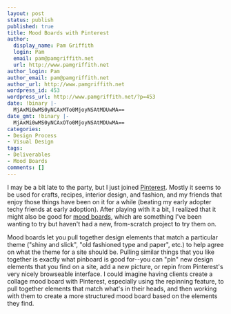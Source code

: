 ```yaml
---
layout: post
status: publish
published: true
title: Mood Boards with Pinterest
author:
  display_name: Pam Griffith
  login: Pam
  email: pam@pamgriffith.net
  url: http://www.pamgriffith.net
author_login: Pam
author_email: pam@pamgriffith.net
author_url: http://www.pamgriffith.net
wordpress_id: 453
wordpress_url: http://www.pamgriffith.net/?p=453
date: !binary |-
  MjAxMi0wMS0yNCAxMTo0MjoyNSAtMDUwMA==
date_gmt: !binary |-
  MjAxMi0wMS0yNCAxOTo0MjoyNSAtMDUwMA==
categories:
- Design Process
- Visual Design
tags:
- Deliverables
- Mood Boards
comments: []
---
```

<p>I may be a bit late to the party, but I just joined <a href="http://pinterest.com/">Pinterest</a>. Mostly it seems to be used for crafts, recipes, interior design, and fashion, and my friends that enjoy those things have been on it for a while (beating my early adopter techy friends at early adoption). After playing with it a bit, I realized that it might also be good for <a href="http://www.webdesignerdepot.com/2008/12/why-mood-boards-matter/">mood boards</a>, which are something I've been wanting to try but haven't had a new, from-scratch project to try them on.</p>
<p>Mood boards let you pull together design elements that match a particular theme ("shiny and slick", "old fashioned type and paper", etc.) to help agree on what the theme for a site should be. Pulling similar things that you like together is exactly what pinboard is good for--you can "pin" new design elements that you find on a site, add a new picture, or repin from Pinterest's very nicely browseable interface. I could imagine having clients create a collage mood board with Pinterest, especially using the repinning feature, to pull together elements that match what's in their heads, and then working with them to create a more structured mood board based on the elements they find.</p>
